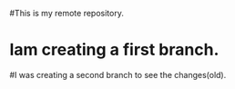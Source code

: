 #This is my remote repository.
# Iam creating a first branch.
#I was creating a second branch to see the changes(old).